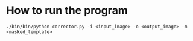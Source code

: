 # How to run the program

`./bin/bin/python corrector.py -i <input_image> -o <output_image> -m <masked_template>`
